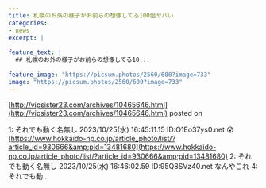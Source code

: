 ```yaml
---
title: 札幌のお外の様子がお前らの想像してる100倍ヤバい
categories:
- news
excerpt: |
  
feature_text: |
  ## 札幌のお外の様子がお前らの想像してる10...
  
feature_image: "https://picsum.photos/2560/600?image=733"
image: "https://picsum.photos/2560/600?image=733"
---
```


[http://vipsister23.com/archives/10465646.html](http://vipsister23.com/archives/10465646.html)
posted on 

<!--more-->

1: それでも動く名無し 2023/10/25(水) 16:45:11.15 ID:O1Eo37ys0.net 😰 [https://www.hokkaido-np.co.jp/article_photo/list/?article_id=930666&amp;pid=13481680](https://www.hokkaido-np.co.jp/article_photo/list/?article_id=930666&amp;pid=13481680) 2: それでも動く名無し 2023/10/25(水) 16:46:02.59 ID:95Q8SVz40.net なんやこれ 4: それでも動...
